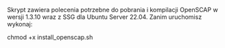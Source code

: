 Skrypt zawiera polecenia potrzebne do pobrania i kompilacji OpenSCAP w wersji 1.3.10 wraz z SSG dla Ubuntu Server 22.04. Zanim uruchomisz wykonaj:

chmod +x install_openscap.sh
